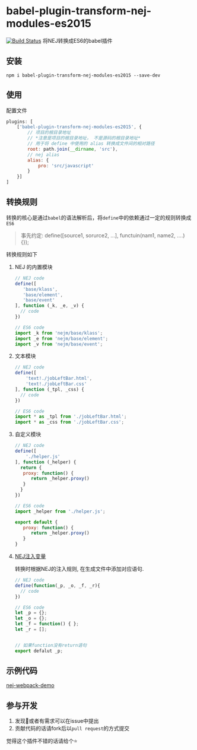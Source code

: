 # babel-plugin-transform-nej-modules-es2015

[![Build Status](https://travis-ci.com/Mammut-FE/babel-plugin-transform-nej-modules-es2015.svg?branch=master)](https://travis-ci.com/Mammut-FE/babel-plugin-transform-nej-modules-es2015) 将NEJ转换成ES6的babel插件



## 安装

```
npm i babel-plugin-transform-nej-modules-es2015 --save-dev
```



## 使用

配置文件

   ```JavaScript
   plugins: [
       ['babel-plugin-transform-nej-modules-es2015', {
           // 项目的根目录地址
           // *注意是项目的根目录地址， 不是源码的根目录地址*
           // 用于将 define 中使用的 alias 转换成文件间的相对路径
           root: path.join(__dirname, 'src'),
           // nej alias
           alias: {
               pro: 'src/javascript'
           }
       }]
   ]
   ```



## 转换规则

转换的核心是通过`babel`的语法解析后，将`define`中的依赖通过一定的规则转换成`ES6`

>事先约定: define([source1, sorurce2, …], functuin(nam1, name2, ….) {});

转换规则如下

1. NEJ 的内置模块

   ```javascript
   // NEJ code
   define([
      'base/klass',
      'base/element',
      'base/event'
   ], function (_k, _e, _v) {
     // code
   })

   // ES6 code
   import _k from 'nejm/base/klass';
   import _e from 'nejm/base/element';
   import _v from 'nejm/base/event';
   ```

2. 文本模块

   ```javascript
   // NEJ code
   define([
       'text!./jobLeftBar.html',
       'text!./jobLeftBar.css'
   ], function (_tpl, _css) {
     // code
   })

   // ES6 code
   import * as _tpl from './jobLeftBar.html';
   import * as _css from './jobLeftBar.css';
   ```

3. 自定义模块

   ```javascript
   // NEJ code
   define([
       './helper.js'
   ], function (_helper) {
     return {
      proxy: function() {
         return _helper.proxy()
      }
     }
   })

   // ES6 code
   import _helper from './helper.js';
   
   export default {
      proxy: function() {
         return _helper.proxy()
      }
   }
   ```

4. [NEJ注入变量](https://github.com/genify/nej/blob/master/doc/DEPENDENCY.md#define)

   转换时根据NEJ的注入规则, 在生成文件中添加对应语句.

   ```javascript
   // NEJ code
   define(function(_p, _o, _f, _r){
     // code 
   })

   // ES6 code
   let _p = {};
   let _o = {};
   let _f = function() { };
   let _r = [];


   // 如果function没有return语句
   export defalut _p;
   ```


## 示例代码

[nej-webpack-demo](https://github.com/Mammut-FE/nej-webpack-demo)

## 参与开发

1. 发现:bug:或者有需求可以在issue中提出
2. 贡献代码的话请fork后以`pull request`的方式提交



觉得这个插件不错的话请给个:star:

